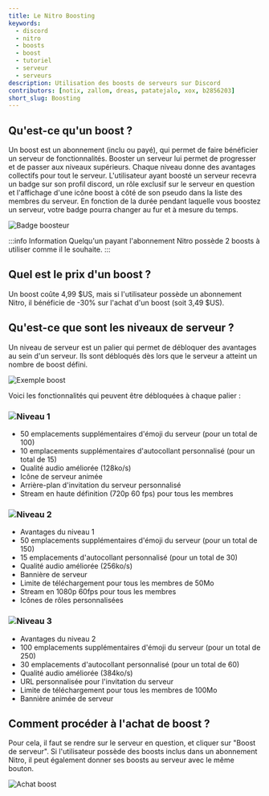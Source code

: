 ```yaml
---
title: Le Nitro Boosting
keywords:
  - discord
  - nitro
  - boosts
  - boost
  - tutoriel
  - serveur
  - serveurs
description: Utilisation des boosts de serveurs sur Discord
contributors: [notix, zallom, dreas, patatejalo, xox, b2856203]
short_slug: Boosting
---
```


## Qu'est-ce qu'un boost ?
Un boost est un abonnement (inclu ou payé), qui permet de faire bénéficier un serveur de fonctionnalités. Booster un serveur lui permet de progresser et de passer aux niveaux supérieurs. Chaque niveau donne des avantages collectifs pour tout le serveur. L'utilisateur ayant boosté un serveur recevra un badge sur son profil discord, un rôle exclusif sur le serveur en question et l'affichage d'une icône boost à côté de son pseudo dans la liste des membres du serveur. En fonction de la durée pendant laquelle vous boostez un serveur, votre badge pourra changer au fur et à mesure du temps.

![Badge boosteur](https://i.discord.fr/jZ6.png)

:::info Information
Quelqu'un payant l'abonnement Nitro possède 2 boosts à utiliser comme il le souhaite.
:::

## Quel est le prix d'un boost ?
Un boost coûte 4,99 $US, mais si l'utilisateur possède un abonnement Nitro, il bénéficie de -30% sur l'achat d'un boost (soit 3,49 $US).

## Qu'est-ce que sont les niveaux de serveur ?
Un niveau de serveur est un palier qui permet de débloquer des avantages au sein d'un serveur. Ils sont débloqués dès lors que le serveur a atteint un nombre de boost défini.

![Exemple boost](https://i.discord.fr/pL8n.png)

Voici les fonctionnalités qui peuvent être débloquées à chaque palier :

### ![Niveau 1](https://i.discord.fr/1xdN.png)
* 50 emplacements supplémentaires d'émoji du serveur (pour un total de 100)
* 10 emplacements supplémentaires d'autocollant personnalisé (pour un total de 15)
* Qualité audio améliorée (128ko/s)
* Icône de serveur animée
* Arrière-plan d'invitation du serveur personnalisé
* Stream en haute définition (720p 60 fps) pour tous les membres

### ![Niveau 2](https://i.discord.fr/Ihfg.png)
* Avantages du niveau 1
* 50 emplacements supplémentaires d'émoji du serveur (pour un total de 150)
* 15 emplacements d'autocollant personnalisé (pour un total de 30)
* Qualité audio améliorée (256ko/s)
* Bannière de serveur
* Limite de téléchargement pour tous les membres de 50Mo
* Stream en 1080p 60fps pour tous les membres
* Icônes de rôles personnalisées

### ![Niveau 3](https://i.discord.fr/c7ai.png)
* Avantages du niveau 2
* 100 emplacements supplémentaires d'émoji du serveur (pour un total de 250)
* 30 emplacements d'autocollant personnalisé (pour un total de 60)
* Qualité audio améliorée (384ko/s)
* URL personnalisée pour l'invitation du serveur
* Limite de téléchargement pour tous les membres de 100Mo
* Bannière animée de serveur

## Comment procéder à l'achat de boost ?
Pour cela, il faut se rendre sur le serveur en question, et cliquer sur "Boost de serveur". Si l'utilisateur possède des boosts inclus dans un abonnement Nitro, il peut également donner ses boosts au serveur avec le même bouton.

![Achat boost](https://i.discord.fr/Qel.gif)
